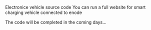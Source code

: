 Electronice vehicle source code
You can run a full website for smart charging vehicle connected to enode

The code will be completed in the coming days...
